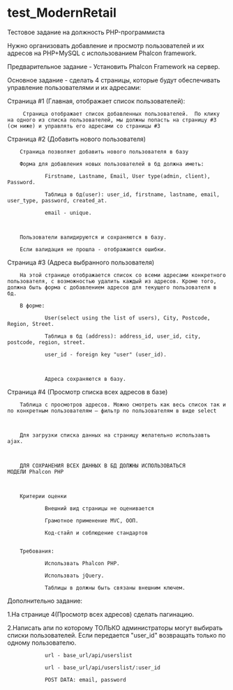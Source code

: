 # test_ModernRetail
 
Тестовое задание на должность PHP-программиста


Нужно организовать добавление и просмотр пользователей и их адресов на PHP+MySQL с использованием Phalcon framework.


Предварительное задание - Установить Phalcon Framework на сервер.


Основное задание - сделать 4 страницы, которые будут обеспечивать управление пользователями и их адресами:


Страница #1 (Главная, отображает список пользователей):

         Страница отображает список добавленных пользователей.  По клику на одного из списка пользователей, мы должны попасть на страницу #3 (см ниже) и управлять его адресами со страницы #3


Страница #2 (Добавить нового пользователя)

        Страница позволяет добавить нового пользователя в базу

        Форма для добавления новых пользователей в бд должна иметь:

                Firstname, Lastname, Email, User type(admin, client), Password.

                Таблица в бд(user): user_id, firstname, lastname, email, user_type, password, created_at.

                email - unique.

                

        Пользователи валидируются и сохраняются в базу.

        Если валидация не прошла - отображаются ошибки.



Страница #3 (Адреса  выбранного пользователя)

        На этой странице отображается список со всеми адресами конкретного пользователя, с возможностью удалить каждый из адресов. Кроме того, должна быть форма с добавлением адресов для текущего пользователя в бд.

        В форме:

                User(select using the list of users), City, Postcode, Region, Street.

                Таблица в бд (address): address_id, user_id, city, postcode, region, street.

                user_id - foreign key "user" (user_id).

                

                Адреса сохраняются в базу.

        


Страница #4 (Просмотр списка всех адресов в базе)

        Таблица с просмотров адресов. Можно смотреть как весь список так и по конкретным пользователям — фильтр по пользователям в виде select

        

        Для загрузки списка данных на страницу желательно использавть ajax.

        

        ДЛЯ СОХРАНЕНИЯ ВСЕХ ДАННЫХ В БД ДОЛЖНЫ ИСПОЛЬЗОВАТЬСЯ         МОДЕЛИ Phalcon PHP

        

        Критерии оценки

                Внешний вид страницы не оценивается

                Грамотное применение MVC, ООП.

                Код-стайл и соблюдение стандартов


        Требования:

                Использвать Phalcon PHP.

                Использвать jQuery.

                Таблицы в должны быть связаны внешним ключем.


                        

Дополнительно задание:

1.На странице 4(Просмотр всех адресов) сделать пагинацию.

2.Написать апи по которому ТОЛЬКО администраторы могут выбирать списки пользователей. Если передается "user_id" возвращать только по одному пользователю.

                url - base_url/api/userslist

                url - base_url/api/userslist/:user_id

                POST DATA: email, password